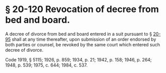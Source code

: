 # § 20-120 Revocation of decree from bed and board.

<p>A decree of divorce from bed and board entered in a suit pursuant to § <a href='http://law.lis.virginia.gov/vacode/20-95/'>20-95</a> shall at any time thereafter, upon submission of an order endorsed by both parties or counsel, be revoked by the same court which entered such decree of divorce.</p><p>Code 1919, § 5115; 1926, p. 859; 1934, p. 21; 1942, p. 158; 1946, p. 264; 1948, p. 539; 1975, c. 644; 1984, c. 537.</p>
